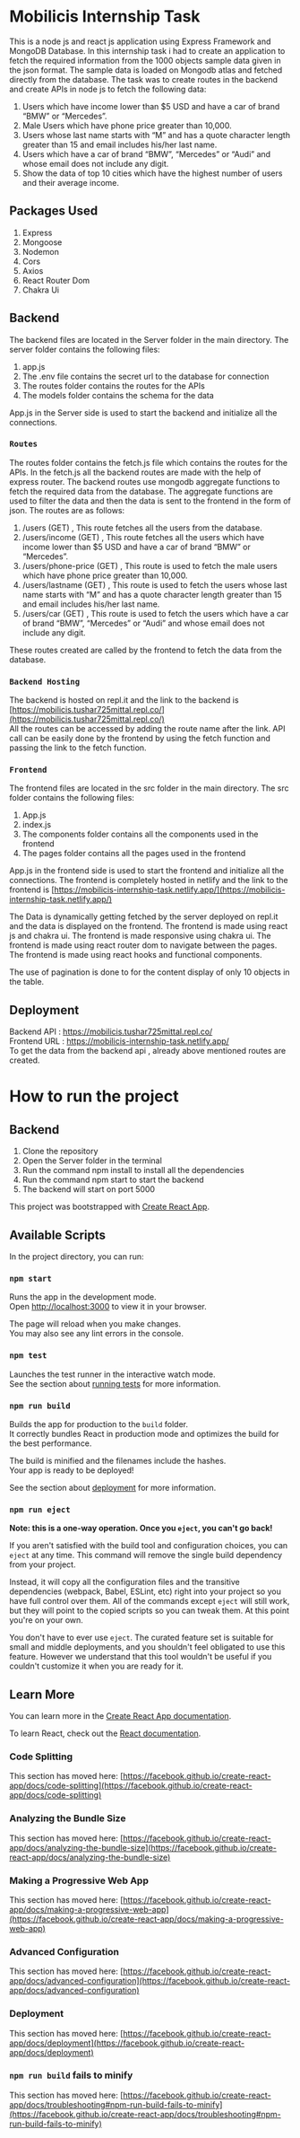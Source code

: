 # Mobilicis Internship Task
This is a node js and react js application using Express Framework and MongoDB Database. In this internship task i had to create an application to fetch the required information from the 1000 objects sample data given in the json format. The sample data is loaded on Mongodb atlas and fetched directly from the database. 
The task was to create routes in the backend and create APIs in node js to fetch the following data:
1. Users which have income lower than $5 USD and have a car of brand “BMW” or “Mercedes”.
2. Male Users which have phone price greater than 10,000.
3. Users whose last name starts with “M” and has a quote character length greater than 15 and email includes his/her last name.
4. Users which have a car of brand “BMW”, “Mercedes” or “Audi” and whose email does not include any digit.
5. Show the data of top 10 cities which have the highest number of users and their average income.

## Packages Used
1. Express
2. Mongoose
3. Nodemon
4. Cors
5. Axios
6. React Router Dom
7. Chakra Ui

## Backend
The backend files are located in the Server folder in the main directory. The server folder contains the following files:
1. app.js
2. The .env file contains the secret url to the database for connection
3. The routes folder contains the routes for the APIs
4. The models folder contains the schema for the data

App.js in the Server side is used to start the backend and initialize all the connections.
### `Routes`
The routes folder contains the fetch.js file which contains the routes for the APIs. In the fetch.js all the backend routes are made with the help of express router. The backend routes use mongodb aggregate functions to fetch the required data from the database. The aggregate functions are used to filter the data and then the data is sent to the frontend in the form of json. The routes are as follows:
1. /users (GET) , This route fetches all the users from the database.
2. /users/income (GET) , This route fetches all the users which have income lower than $5 USD and have a car of brand “BMW” or “Mercedes”.
3. /users/phone-price (GET) , This route is used to fetch the male users which have phone price greater than 10,000.
4. /users/lastname (GET) , This route is used to fetch the users whose last name starts with “M” and has a quote character length greater than 15 and email includes his/her last name.
5. /users/car (GET) , This route is used to fetch the users which have a car of brand “BMW”, “Mercedes” or “Audi” and whose email does not include any digit.

These routes created are called by the frontend to fetch the data from the database.

### `Backend Hosting`
The backend is hosted on repl.it and the link to the backend is [https://mobilicis.tushar725mittal.repl.co/](https://mobilicis.tushar725mittal.repl.co/)<br/>
All the routes can be accessed by adding the route name after the link.
API call can be easily done by the frontend by using the fetch function and passing the link to the fetch function.

### `Frontend`
The frontend files are located in the src folder in the main directory. The src folder contains the following files:
1. App.js
2. index.js
3. The components folder contains all the components used in the frontend
4. The pages folder contains all the pages used in the frontend

App.js in the frontend side is used to start the frontend and initialize all the connections.
The frontend is completely hosted in netlify and the link to the frontend is [https://mobilicis-internship-task.netlify.app/](https://mobilicis-internship-task.netlify.app/)<br/>

The Data is dynamically getting fetched by the server deployed on repl.it and the data is displayed on the frontend. The frontend is made using react js and chakra ui. The frontend is made responsive using chakra ui. The frontend is made using react router dom to navigate between the pages. The frontend is made using react hooks and functional components.

The use of pagination is done to for the content display of only 10 objects in the table. 

## Deployment
Backend API : https://mobilicis.tushar725mittal.repl.co/<br/>
Frontend URL : https://mobilicis-internship-task.netlify.app/<br/>
To get the data from the backend api , already above mentioned routes are created.

# How to run the project

## Backend
1. Clone the repository
2. Open the Server folder in the terminal
3. Run the command npm install to install all the dependencies
4. Run the command npm start to start the backend
5. The backend will start on port 5000

This project was bootstrapped with [Create React App](https://github.com/facebook/create-react-app).

## Available Scripts

In the project directory, you can run:

### `npm start`

Runs the app in the development mode.\
Open [http://localhost:3000](http://localhost:3000) to view it in your browser.

The page will reload when you make changes.\
You may also see any lint errors in the console.

### `npm test`

Launches the test runner in the interactive watch mode.\
See the section about [running tests](https://facebook.github.io/create-react-app/docs/running-tests) for more information.

### `npm run build`

Builds the app for production to the `build` folder.\
It correctly bundles React in production mode and optimizes the build for the best performance.

The build is minified and the filenames include the hashes.\
Your app is ready to be deployed!

See the section about [deployment](https://facebook.github.io/create-react-app/docs/deployment) for more information.

### `npm run eject`

**Note: this is a one-way operation. Once you `eject`, you can't go back!**

If you aren't satisfied with the build tool and configuration choices, you can `eject` at any time. This command will remove the single build dependency from your project.

Instead, it will copy all the configuration files and the transitive dependencies (webpack, Babel, ESLint, etc) right into your project so you have full control over them. All of the commands except `eject` will still work, but they will point to the copied scripts so you can tweak them. At this point you're on your own.

You don't have to ever use `eject`. The curated feature set is suitable for small and middle deployments, and you shouldn't feel obligated to use this feature. However we understand that this tool wouldn't be useful if you couldn't customize it when you are ready for it.

## Learn More

You can learn more in the [Create React App documentation](https://facebook.github.io/create-react-app/docs/getting-started).

To learn React, check out the [React documentation](https://reactjs.org/).

### Code Splitting

This section has moved here: [https://facebook.github.io/create-react-app/docs/code-splitting](https://facebook.github.io/create-react-app/docs/code-splitting)

### Analyzing the Bundle Size

This section has moved here: [https://facebook.github.io/create-react-app/docs/analyzing-the-bundle-size](https://facebook.github.io/create-react-app/docs/analyzing-the-bundle-size)

### Making a Progressive Web App

This section has moved here: [https://facebook.github.io/create-react-app/docs/making-a-progressive-web-app](https://facebook.github.io/create-react-app/docs/making-a-progressive-web-app)

### Advanced Configuration

This section has moved here: [https://facebook.github.io/create-react-app/docs/advanced-configuration](https://facebook.github.io/create-react-app/docs/advanced-configuration)

### Deployment

This section has moved here: [https://facebook.github.io/create-react-app/docs/deployment](https://facebook.github.io/create-react-app/docs/deployment)

### `npm run build` fails to minify

This section has moved here: [https://facebook.github.io/create-react-app/docs/troubleshooting#npm-run-build-fails-to-minify](https://facebook.github.io/create-react-app/docs/troubleshooting#npm-run-build-fails-to-minify)
